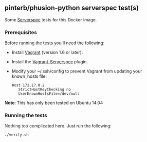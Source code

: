 ## pinterb/phusion-python serverspec test(s)

Some [Serverspec](http://serverspec.org/) tests for this Docker image.

### Prerequisites
Before running the tests you'll need the following:

* Install [Vagrant](http://www.vagrantup.com/) (version 1.6 or later).
* Install the [Vagrant-Serverspec](https://github.com/jvoorhis/vagrant-serverspec) plugin.
* Modify your ~/.ssh/config to prevent Vagrant from updating your known_hosts file:

     ```
     Host 172.17.0.2
        StrictHostKeyChecking no
        UserKnownHostsFile=/dev/null
     ```

**Note**: This has only been tested on Ubuntu 14.04

### Running the tests
Nothing too complicated here.  Just run the following:   

`./verify.sh`

